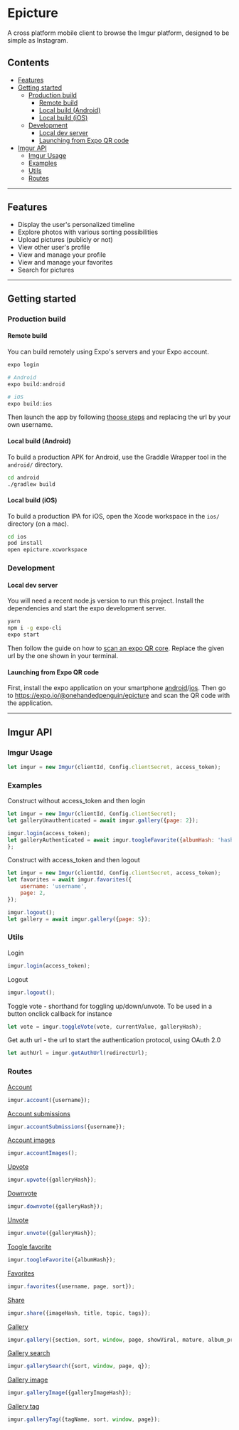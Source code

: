 # Epicture

A cross platform mobile client to browse the Imgur platform, designed to be simple as Instagram.

## Contents
- [Features](#features)
- [Getting started](#getting-started)
    - [Production build](#production-build)
        - [Remote build](#remote-build)
        - [Local build (Android)](#local-build-android)
        - [Local build (iOS)](#local-build-ios)
    - [Development](#development)
        - [Local dev server](#local-dev-server)
        - [Launching from Expo QR code](#launching-from-expo-qr-code)
- [Imgur API](#imgur-api)
    - [Imgur Usage](#imgur-usage)
    - [Examples](#examples)
    - [Utils](#utils)
    - [Routes](#routes)

---
## Features

* Display the user's personalized timeline
* Explore photos with various sorting possibilities
* Upload pictures (publicly or not)
* View other user's profile
* View and manage your profile
* View and manage your favorites
* Search for pictures

---
## Getting started

### Production build

#### Remote build

You can build remotely using Expo's servers and your Expo account.

```bash
expo login

# Android
expo build:android

# iOS
expo build:ios
```

Then launch the app by following [thoose steps](#launching-from-Expo-qr-code) and replacing the url by your own username.

#### Local build (Android)

To build a production APK for Android, use the Graddle Wrapper tool in the `android/` directory.

```bash
cd android
./gradlew build
```

#### Local build (iOS)

To build a production IPA for iOS, open the Xcode workspace in the `ios/` directory (on a mac).

```bash
cd ios
pod install
open epicture.xcworkspace
```

### Development

#### Local dev server

You will need a recent node.js version to run this project. Install the dependencies and start the expo development server.

```bash
yarn
npm i -g expo-cli
expo start
```

Then follow the guide on how to [scan an expo QR core](#launching-from-Expo-qr-code). Replace the given url by the one shown in your terminal.

#### Launching from Expo QR code

First, install the expo application on your smartphone [android](https://play.google.com/store/apps/details?id=host.exp.exponent)/[ios](https://itunes.apple.com/app/apple-store/id982107779).
Then go to https://expo.io/@onehandedpenguin/epicture and scan the QR code with the application.

---
## Imgur API
### Imgur Usage
``` js
let imgur = new Imgur(clientId, Config.clientSecret, access_token);
```

### Examples
Construct without access_token and then login
``` js
let imgur = new Imgur(clientId, Config.clientSecret);
let galleryUnauthenticated = await imgur.gallery({page: 2});

imgur.login(access_token);
let galleryAuthenticated = await imgur.toogleFavorite({albumHash: 'hash'});
};
```

Construct with access_token and then logout
``` js
let imgur = new Imgur(clientId, Config.clientSecret, access_token);
let favorites = await imgur.favorites({
    username: 'username',
    page: 2,
});

imgur.logout();
let gallery = await imgur.gallery({page: 5});
```

### Utils
Login
``` js
imgur.login(access_token);
```
Logout
``` js
imgur.logout();
```
Toggle vote - shorthand for toggling up/down/unvote. To be used in a button onclick callback for instance
``` js
let vote = imgur.toggleVote(vote, currentValue, galleryHash);
```
Get auth url - the url to start the authentication protocol, using OAuth 2.0
``` js
let authUrl = imgur.getAuthUrl(redirectUrl);
```

### Routes
[Account](https://apidocs.imgur.com/#c94c8719-fe68-4854-b96d-70735dd8b2bc)
``` js
imgur.account({username});
```
[Account submissions](https://apidocs.imgur.com/#286367c1-bb24-4e74-bad9-d2c75b943b3c)
``` js
imgur.accountSubmissions({username});
```
[Account images](https://apidocs.imgur.com/#ee366f7c-69e6-46fd-bf26-e93303f64c84)
``` js
imgur.accountImages();
```
[Upvote](https://apidocs.imgur.com/#23e5f110-318a-4872-9888-1bb1f864b360)
``` js
imgur.upvote({galleryHash});
```
[Downvote](https://apidocs.imgur.com/#23e5f110-318a-4872-9888-1bb1f864b360)
``` js
imgur.downvote({galleryHash});
```
[Unvote](https://apidocs.imgur.com/#23e5f110-318a-4872-9888-1bb1f864b360)
``` js
imgur.unvote({galleryHash});
```
[Toogle favorite](https://apidocs.imgur.com/#31c72664-59c1-426f-98d7-ac7ad6547cc2)
``` js
imgur.toogleFavorite({albumHash});
```
[Favorites](https://apidocs.imgur.com/#a432a8e6-2ece-4544-bc7a-2999eb586f06)
``` js
imgur.favorites({username, page, sort});
```
[Share](https://apidocs.imgur.com/#39729532-1f9f-4b56-ba26-f4ef8d757ef1)
``` js
imgur.share({imageHash, title, topic, tags});
```
[Gallery](https://apidocs.imgur.com/#eff60e84-5781-4c12-926a-208dc4c7cc94)
``` js
imgur.gallery({section, sort, window, page, showViral, mature, album_previews});
```
[Gallery search](https://apidocs.imgur.com/#3c981acf-47aa-488f-b068-269f65aee3ce)
``` js
imgur.gallerySearch({sort, window, page, q});
```
[Gallery image](https://apidocs.imgur.com/#6b97ac3f-0fbc-43d9-bb8e-47321ee6dc46)
``` js
imgur.galleryImage({galleryImageHash});
```
[Gallery tag](https://apidocs.imgur.com/#0f89160b-8bb3-40c5-b17b-a02cc8a2f73d)
``` js
imgur.galleryTag({tagName, sort, window, page});
```

